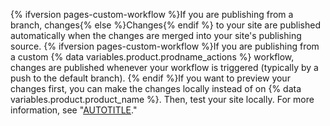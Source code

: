 {% ifversion pages-custom-workflow %}If you are publishing from a branch, changes{% else %}Changes{% endif %} to your site are published automatically when the changes are merged into your site's publishing source. {% ifversion pages-custom-workflow %}If you are publishing from a custom {% data variables.product.prodname_actions %} workflow, changes are published whenever your workflow is triggered (typically by a push to the default branch). {% endif %}If you want to preview your changes first, you can make the changes locally instead of on {% data variables.product.product_name %}. Then, test your site locally. For more information, see "[AUTOTITLE](/pages/setting-up-a-github-pages-site-with-jekyll/testing-your-github-pages-site-locally-with-jekyll)."
